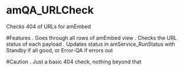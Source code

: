 # amQA_URLCheck
Checks 404 of URLs for amEmbed

#Features
. Goes through all rows of amEmbed view 
. Checks the URL status of each payload 
. Updates status in amService_RunStatus with Standby if all good, or Error-QA if errors out 

#Caution 
. Just a basic 404 check, nothing beyond that 
